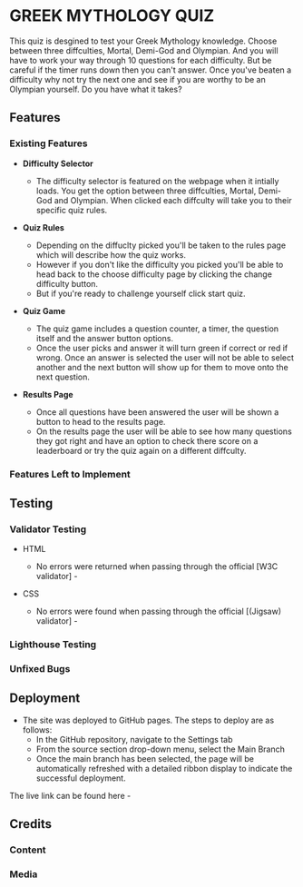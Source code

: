 # GREEK MYTHOLOGY QUIZ

This quiz is desgined to test your Greek Mythology knowledge. Choose between three diffculties, Mortal, Demi-God and Olympian. And you will have to work your way through 10 questions for each difficulty. But be careful if the timer runs down then you can't answer. Once you've beaten a difficulty why not try the next one and see if you are worthy to be an Olympian yourself. Do you have what it takes?


## Features

### Existing Features

- __Difficulty Selector__

    - The difficulty selector is featured on the webpage when it intially loads. You get the option between three diffculties, Mortal, Demi-God and Olympian. When clicked each diffculty will take you to their specific quiz rules.


- __Quiz Rules__

  - Depending on the diffuclty picked you'll be taken to the rules page which will describe how the quiz works.
  - However if you don't like the difficulty you picked you'll be able to head back to the choose difficulty page by clicking the change difficulty button.
  - But if you're ready to challenge yourself click start quiz.

- __Quiz Game__ 

  - The quiz game includes a question counter, a timer, the question itself and the answer button options.
  - Once the user picks and answer it will turn green if correct or red if wrong. Once an answer is selected the user will not be able to select another and the next button will show up for them to move onto the next question.


- __Results Page__

  - Once all questions have been answered the user will be shown a button to head to the results page.
  - On the results page the user will be able to see how many questions they got right and have an option to check there score on a leaderboard or try the quiz again on a different diffculty.


 ### Features Left to Implement



## Testing 


### Validator Testing 

- HTML
  - No errors were returned when passing through the official [W3C validator] - 

- CSS
  - No errors were found when passing through the official [(Jigsaw) validator] - 

### Lighthouse Testing


### Unfixed Bugs

## Deployment

- The site was deployed to GitHub pages. The steps to deploy are as follows: 
  - In the GitHub repository, navigate to the Settings tab 
  - From the source section drop-down menu, select the Main Branch
  - Once the main branch has been selected, the page will be automatically refreshed with a detailed ribbon display to indicate the successful deployment. 

The live link can be found here - 

## Credits 




### Content 



### Media




